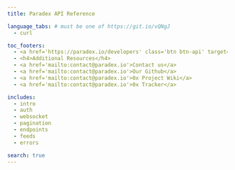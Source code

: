 ```yaml
---
title: Paradex API Reference

language_tabs: # must be one of https://git.io/vQNgJ
  - curl

toc_footers:
  - <a href='https://paradex.io/developers' class='btn btn-api' target='_blank'>Get an API key</a>
  - <h4>Additional Resources</h4>
  - <a href='mailto:contact@paradex.io'>Contact us</a>
  - <a href='mailto:contact@paradex.io'>Our Github</a>
  - <a href='mailto:contact@paradex.io'>0x Project Wiki</a>
  - <a href='mailto:contact@paradex.io'>0x Tracker</a>

includes:
  - intro
  - auth
  - websocket
  - pagination
  - endpoints
  - feeds
  - errors

search: true
---
```


